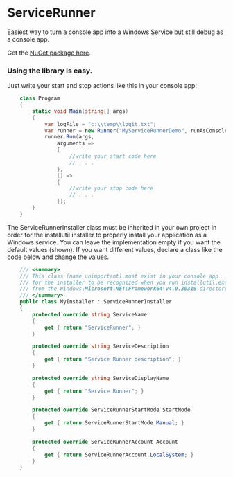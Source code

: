 ServiceRunner
=============

Easiest way to turn a console app into a Windows Service but still debug as a console app.

Get the [NuGet package here][].

### Using the library is easy. 

Just write your start and stop actions like this in your console app:

```C#
    class Program
    {
        static void Main(string[] args)
        {
            var logFile = "c:\\temp\\logit.txt";
            var runner = new Runner("MyServiceRunnerDemo", runAsConsole: false);
            runner.Run(args, 
                arguments =>
                {
                    //write your start code here
                    // . . . 
                }, 
                () =>
                {
                    //write your stop code here
                    // . . . 
                });
        }
    }
```

The ServiceRunnerInstaller class must be inherited in your own project in order for the installutil installer to properly install your application as a Windows service. You can leave the implementation empty if you want the default values (shown). If you want different values, declare a class like the code below and change the values.

```C#
    /// <summary>
    /// This class (name unimportant) must exist in your console app
    /// for the installer to be recognized when you run installutil.exe
    /// from the Windows\Microsoft.NET\Framework64\v4.0.30319 directory.
    /// </summary>
    public class MyInstaller : ServiceRunnerInstaller
    {
        protected override string ServiceName
        {
            get { return "ServiceRunner"; }
        }

        protected override string ServiceDescription
        {
            get { return "Service Runner description"; }
        }

        protected override string ServiceDisplayName
        {
            get { return "Service Runner"; }
        }

        protected override ServiceRunnerStartMode StartMode
        {
            get { return ServiceRunnerStartMode.Manual; }
        }

        protected override ServiceRunnerAccount Account
        {
            get { return ServiceRunnerAccount.LocalSystem; }
        }
    }
```

	
  [NuGet package here]: http://www.nuget.org/packages/ServiceRunner/
